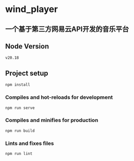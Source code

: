 # wind_player
## 一个基于第三方网易云API开发的音乐平台

## Node Version

```
v20.18
```

## Project setup
```
npm install
```

### Compiles and hot-reloads for development
```
npm run serve
```

### Compiles and minifies for production
```
npm run build
```

### Lints and fixes files
```
npm run lint
```